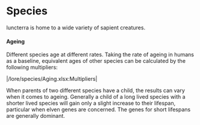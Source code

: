 # Species
Iuncterra is home to a wide variety of sapient creatures. 

#### Ageing
Different species age at different rates. Taking the rate of ageing in humans as a baseline, equivalent ages of other species can be calculated by the following multipliers:

|/lore/species/Aging.xlsx:Multipliers|

When parents of two different species have a child, the results can vary when it comes to ageing. Generally a child of a long lived species with a shorter lived species will gain only a slight increase to their lifespan, particular when elven genes are concerned. The genes for short lifespans are generally dominant.